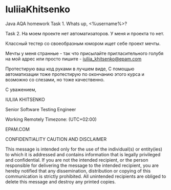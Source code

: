 # IuliiaKhitsenko
Java AQA homework 
Task 1. Whats up, <%username%>? 

Task 2. На моем проекте нет автоматизаторов. У меня и проекта то нет.

Классный тестер со своеобразным юмором ищет себе проект мечты. 

Мечты у меня странные - так что присылайте пригласительного голубя на мой адрес или просто пишите - iuliia_khitsenko@epam.com 

Протестирую ваш код руками в лучшем виде, С помощью автоматизации тоже протестирую по окончанию этого курса и возможно со слезами, но тоже качественно.


С уважением,

IULIIA KHITSENKO

Senior Software Testing Engineer

Working Remotely
Timezone: (UTC+02:00)

EPAM.COM


CONFIDENTIALITY CAUTION AND DISCLAIMER

This message is intended only for the use of the individual(s) or entity(ies) to which it is addressed and contains information that is legally privileged and confidential. If you are not the intended recipient, or the person responsible for delivering the message to the intended recipient, you are hereby notified that any dissemination, distribution or copying of this communication is strictly prohibited. All unintended recipients are obliged to delete this message and destroy any printed copies. 
 
